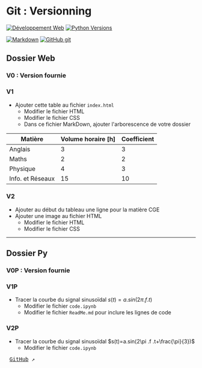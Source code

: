 # Git : Versionning

[![Développement Web](https://img.shields.io/badge/HTML-CSS-yellow)](https://www.w3.org/)
[![Python Versions](https://img.shields.io/badge/Python-3-blue)](https://www.python.org/)

[![Markdown](https://img.shields.io/badge/M%20⬇-191970)](https://www.carnus.fr/)
[![GitHub git](https://img.shields.io/badge/GitHub-git-fd5800)](https://www.carnus.fr/)

## Dossier Web

### V0 : Version fournie

### V1

- Ajouter cette table au fichier `index.html`
  - Modifier le fichier HTML
  - Modifier le fichier CSS
  - Dans ce fichier MarkDown, ajouter l'arborescence de votre dossier

| Matière | Volume horaire [h] | Coefficient |
|--|--|--|
| Anglais | 3 | 3 |
| Maths | 2 | 2 |
| Physique | 4 | 3 |
| Info. et Réseaux | 15 | 10 |

### V2

- Ajouter au début du tableau une ligne pour la matière CGE
- Ajouter une image au fichier HTML
  - Modifier le fichier HTML
  - Modifier le fichier CSS

---

## Dossier Py

### V0P : Version fournie

### V1P

- Tracer la courbe du signal sinusoïdal $s(t)=a.sin(2\pi .f .t)$
  - Modifier le fichier `code.ipynb`
  - Modifier le fichier `ReadMe.md` pour inclure les lignes de code

### V2P

- Tracer la courbe du signal sinusoïdal $s(t)=a.sin(2\pi .f .t+\frac{\pi}{3})$
  - Modifier le fichier `code.ipynb`

<kbd> [GitHub](https://github.com/boudjelaba) ↗️ </kbd>
